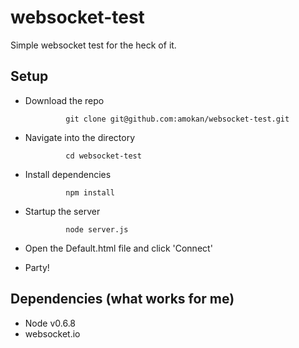 # websocket-test

Simple websocket test for the heck of it.

## Setup

 * Download the repo

				git clone git@github.com:amokan/websocket-test.git
				
 * Navigate into the directory
				
				cd websocket-test

 * Install dependencies

				npm install 
     
 * Startup the server
		 
				node server.js

 * Open the Default.html file and click 'Connect'
 
 * Party!

## Dependencies (what works for me)

 * Node v0.6.8
 * websocket.io
